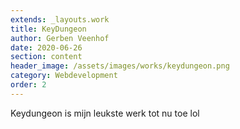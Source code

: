 ```yaml
---
extends: _layouts.work
title: KeyDungeon
author: Gerben Veenhof
date: 2020-06-26
section: content
header_image: /assets/images/works/keydungeon.png
category: Webdevelopment
order: 2
---
```


Keydungeon is mijn leukste werk tot nu toe lol
